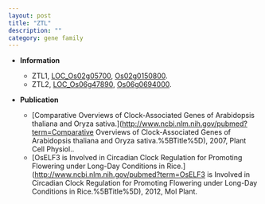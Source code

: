 ```yaml
---
layout: post
title: "ZTL"
description: ""
category: gene family
---
```


* **Information**  
    + ZTL1, [LOC_Os02g05700](http://rice.plantbiology.msu.edu/cgi-bin/ORF_infopage.cgi?orf=LOC_Os02g05700), [Os02g0150800](http://rapdb.dna.affrc.go.jp/viewer/gbrowse_details/irgsp1?name=Os02g0150800).
    + ZTL2, [LOC_Os06g47890](http://rice.plantbiology.msu.edu/cgi-bin/ORF_infopage.cgi?orf=LOC_Os06g47890), [Os06g0694000](http://rapdb.dna.affrc.go.jp/viewer/gbrowse_details/irgsp1?name=Os06g0694000).

* **Publication**  
    + [Comparative Overviews of Clock-Associated Genes of Arabidopsis thaliana and Oryza sativa.](http://www.ncbi.nlm.nih.gov/pubmed?term=Comparative Overviews of Clock-Associated Genes of Arabidopsis thaliana and Oryza sativa.%5BTitle%5D), 2007, Plant Cell Physiol..
    + [OsELF3 is Involved in Circadian Clock Regulation for Promoting Flowering under Long-Day Conditions in Rice.](http://www.ncbi.nlm.nih.gov/pubmed?term=OsELF3 is Involved in Circadian Clock Regulation for Promoting Flowering under Long-Day Conditions in Rice.%5BTitle%5D), 2012, Mol Plant.


